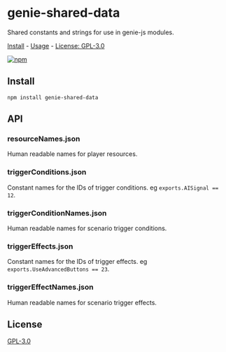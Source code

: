 # genie-shared-data

Shared constants and strings for use in genie-js modules.

[Install](#install) - [Usage](#usage) - [License: GPL-3.0](#license)

[![npm][npm-image]][npm-url]

[npm-image]: https://img.shields.io/npm/v/genie-shared-data.svg?style=flat-square
[npm-url]: https://www.npmjs.com/package/genie-shared-data

## Install

```
npm install genie-shared-data
```

## API

### resourceNames.json

Human readable names for player resources.

### triggerConditions.json

Constant names for the IDs of trigger conditions. eg `exports.AISignal == 12`.

### triggerConditionNames.json

Human readable names for scenario trigger conditions.

### triggerEffects.json

Constant names for the IDs of trigger effects. eg `exports.UseAdvancedButtons == 23`.

### triggerEffectNames.json

Human readable names for scenario trigger effects.

## License

[GPL-3.0](LICENSE.md)
